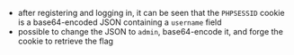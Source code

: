 - after registering and logging in, it can be seen that the `PHPSESSID` cookie is a base64-encoded JSON containing a `username` field
- possible to change the JSON to `admin`, base64-encode it, and forge the cookie to retrieve the flag
